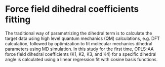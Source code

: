 # Force field dihedral coefficients fitting

The traditional way of parametrizing the dihedral term is to calculate the target data using high level quantum mechanics (QM) calculations, e.g. DFT calculation, followed by optimization to fit molecular mechanics dihedral parameters using MD simulation. In this study for the first time, OPLS-AA force field dihedral coefficients (K1, K2, K3, and K4) for a specific dihedral angle is calculated using a linear regression fit with cosine basis functions.
